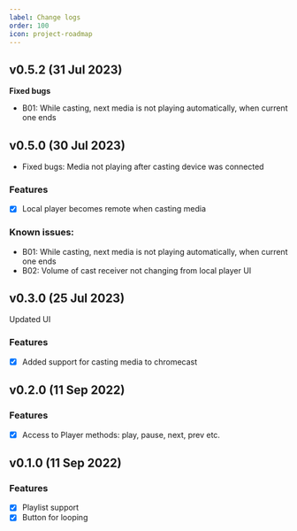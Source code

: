 ```yaml
---
label: Change logs
order: 100
icon: project-roadmap
---
```

## v0.5.2 (31 Jul 2023)
**Fixed bugs**
- B01: While casting, next media is not playing automatically, when current one ends

## v0.5.0 (30 Jul 2023)
- Fixed bugs: Media not playing after casting device was connected
### Features
- [x] Local player becomes remote when casting media
### Known issues:
- B01: While casting, next media is not playing automatically, when current one ends
- B02: Volume of cast receiver not changing from local player UI

## v0.3.0 (25 Jul 2023)
Updated UI
### Features
- [x] Added support for casting media to chromecast

## v0.2.0 (11 Sep 2022)
### Features
- [x] Access to Player methods: play, pause, next, prev etc.

## v0.1.0 (11 Sep 2022)
### Features
- [x] Playlist support
- [x] Button for looping
